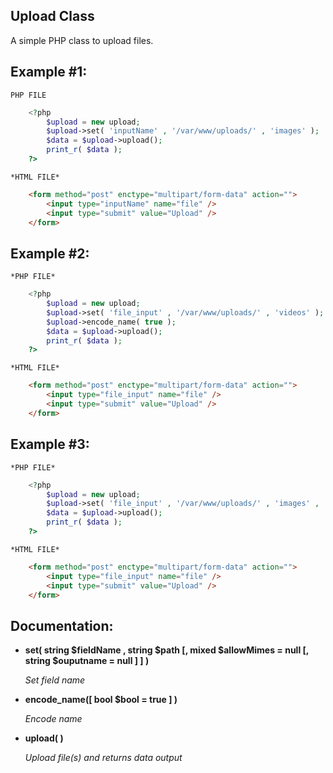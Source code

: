 Upload Class
------------
A simple PHP class to upload files.

Example #1:
------------
    PHP FILE
```php
    <?php
    	$upload = new upload;
    	$upload->set( 'inputName' , '/var/www/uploads/' , 'images' );
    	$data = $upload->upload();
    	print_r( $data );
    ?>
```
    *HTML FILE*
```html
    <form method="post" enctype="multipart/form-data" action="">
    	<input type="inputName" name="file" />
    	<input type="submit" value="Upload" />
    </form>
```



Example #2:
------------
    *PHP FILE*
```php
    <?php
    	$upload = new upload;
    	$upload->set( 'file_input' , '/var/www/uploads/' , 'videos' );
    	$upload->encode_name( true );
    	$data = $upload->upload();
    	print_r( $data );
    ?>
```
    *HTML FILE*
```html
    <form method="post" enctype="multipart/form-data" action="">
    	<input type="file_input" name="file" />
    	<input type="submit" value="Upload" />
    </form>
```


Example #3:
------------
    *PHP FILE*
```php
    <?php
    	$upload = new upload;
    	$upload->set( 'file_input' , '/var/www/uploads/' , 'images' , 'output_name' );
    	$data = $upload->upload();
    	print_r( $data );
    ?>
```
    *HTML FILE*
```html
    <form method="post" enctype="multipart/form-data" action="">
    	<input type="file_input" name="file" />
    	<input type="submit" value="Upload" />
    </form>
```


Documentation:
------------

* **set( string $fieldName , string $path [, mixed $allowMimes = null [, string $ouputname = null ] ] )**

    *Set field name*
    
* **encode_name([ bool $bool = true ] )**

    *Encode name*
    
* **upload(  )**

    *Upload file(s) and returns data output*